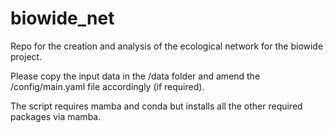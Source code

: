 # biowide_net

Repo for the creation and analysis of the ecological network for the biowide project.

Please copy the input data in the /data folder and amend the /config/main.yaml file accordingly (if required).

The script requires mamba and conda but installs all the other required packages via mamba.


